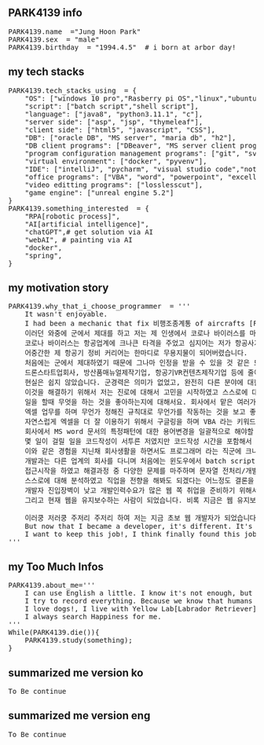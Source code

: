 ## PARK4139 info
<pre>
PARK4139.name  ="Jung Hoon Park" 
PARK4139.sex  = "male"
PARK4139.birthday  = "1994.4.5"  # i born at arbor day!
</pre>
## my tech stacks
<pre>
PARK4139.tech_stacks_using  = {
    "OS": ["windows 10 pro","Rasberry pi OS","linux","ubuntu"], 
    "script": ["batch script","shell script"], 
    "language": ["java8", "python3.11.1", "c"], 
    "server side": ["asp", "jsp", "thymeleaf"], 
    "client side": ["html5", "javascript", "CSS"],
    "DB": ["oracle DB", "MS server", "maria db", "h2"],
    "DB client programs": ["DBeaver", "MS server client program", "sqlplus"],
    "program configuration management programs": ["git", "svn"],
    "virtual environment": ["docker", "pyvenv"],
    "IDE": ["intelliJ", "pycharm", "visual studio code","notepad++"],
    "office programs": ["VBA", "word", "powerpoint", "excell"], 
    "video editting programs": ["losslesscut"],
    "game engine": ["unreal engine 5.2"]
}
PARK4139.something_interested  = {
    "RPA[robotic process]",
    "AI[artificial intelligence]",
    "chatGPT",# get solution via AI
    "webAI", # painting via AI
    "docker",
    "spring",
}
</pre>
## my motivation story
<pre>
PARK4139.why_that_i_choose_programmer  = '''
    It wasn't enjoyable.
    I had been a mechanic that fix 비행조종계통 of aircrafts [F-16C/D, F-15K, C-130] in korean airforce for about 4 years. 
    이러던 와중에 군에서 제대를 하고 저는 제 인생에서 코로나 바이러스를 마주하게 됩니다.
    코로나 바이러스는 항공업계에 크나큰 타격을 주었고 심지어는 저가 항공사가 망하는 지경에 이르게 했습니다.
    어중간한 제 항공기 정비 커리어는 한마디로 무용지물이 되어버렸습니다.
    처음에는 군에서 제대하였기 때문에 그나마 인정을 받을 수 있을 것 같은 드론분야와, 방산분야에 눈을 돌렸고
    드론스타트업회사, 방산품매뉴얼제작기업, 항공기VR컨텐츠제작기업 등에 줄이어 취업을 했습니다.
    현실은 쉽지 않았습니다. 군경력은 의미가 없었고, 완전히 다른 분야에 대한 적응은 쉽지 않았습니다.
    이것을 해결하기 위해서 저는 진로에 대해서 고민을 시작하였고 스스로에 대해서 분석하기 시작하였습니다. 무엇을 좋아하는지 무엇을 할 때 웃는지에 대한 사소한 것부터.
    일을 할때 무엇을 하는 것을 좋아하는지에 대해서요. 회사에서 맡은 여러가지 일을 하며 내가 잘할 수 있는 부분은 어떤부분인지 분석하고 적용하며 고군분투하던 중 엑셀업무를 마주하였습니다.
    엑셀 업무를 하며 무언가 정해진 규칙대로 무언가를 작동하는 것을 보고 좋아하는 성향을 가졌다는 것을 알게 되었습니다.
    자연스럽게 엑셀을 더 잘 이용하기 위해서 구글링을 하며 VBA 라는 키워드를 얻었습니다. 특히 알아보니 VBA 는 단축키나 엑셀매크로 보다도 엑셀을 더 잘 활용할 수 있는 무기였죠.
    회사에서 MS word 문서의 특정패턴에 대한 용어변경을 일괄적으로 해야할 일을 마주 했을 때, VBA는 아주 긴 시간을 줄여주었고 추가적으로 다른 일을 할 수 있게 되었습니다.
    몇 일이 걸릴 일을 코드작성이 서투른 저였지만 코드작성 시간을 포함해서 처리시간 까지 반나절에 해결이 되었습니다. 이는 제 속에서 보람과 큰 희열을 일으켜주었습니다. 
    이와 같은 경험을 지닌채 회사생활을 하면서도 프로그래머 라는 직군에 크나큰 동경이 자라나기 시작하였고 도전을 해보자는 마음을 가지게 해주었습니다.
    개발과는 다른 업계의 회사를 다니며 처음에는 윈도우에서 batch script 독학을 시작하였고, python 을 가지고 유튜브를 다운로드/AI 이미지 분류/파일자동정리 이런 형태로 내가 필요한 것에 대한 관심에 대한 솔루션을 마련하는 데 
    접근시작을 하였고 해결과정 중 다양한 문제를 마주하며 문자열 전처리/개발툴 단축키 및 기능 사용 이런 쪽의 능력이 필요하여 필요한 부분만큼 학습을 하였습니다 실무에 적용을 해 나아갔습니다.
    스스로에 대해 분석하였고 직업을 전향을 해봐도 되겠다는 어느정도 결론을 내었습니다. 비전공자인 저는 현실을 바라보았습니다. 개발의 세계는 어떤지 어떻게 나누어져 있는지 구글링하기 시작했습니다.
    개발자 진입장벽이 낮고 개발인력수요가 많은 웹 쪽 취업을 준비하기 위해서 java 학원을 다니었습니다. 
    그리고 현재 웹을 유지보수하는 사람이 되었습니다. 비록 지금은 웹 유지보수를 하고 있지만 조금 더 개발자스러운 개발을 하고 싶기에 꾸준히 더 정진해 나아갈 생각입니다.

    이러쿵 저러쿵 주저리 주저리 하여 저는 지금 초보 웹 개발자가 되었습니다. 
    But now that I became a developer, it's different. It's so rewarding and fun when a problem is solved.
    I want to keep this job!, I think finally found this job suitable for me.
'''
</pre>
## my Too Much Infos 
<pre>
PARK4139.about_me='''
    I can use English a little. I know it's not enough, but I'm still trying to use it
    I try to record everything. Because we know that humans are oblivious animals, including me.
    I love dogs!, I live with Yellow Lab[Labrador Retriever]. When things aren't going well, I go for a walk, dogs make me laugh.
    I always search Happiness for me.
'''
While(PARK4139.die()){
    PARK4139.study(something); 
}
</pre>

## summarized me version ko
<pre>
To Be continue  
</pre>
## summarized me version eng
<pre>
To Be continue
</pre>
